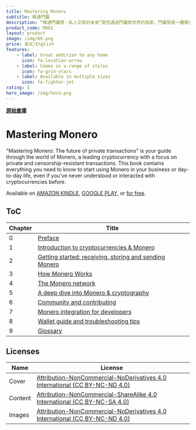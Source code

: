 ```yaml
---
title: Mastering Monero
subtitle: 精通門羅
description: “精通門羅幣：私人交易的未來”是您通過門羅幣世界的指南，門羅幣是一種領先的加密貨幣，專注於私人和不受審查審查的交易。
product_code: M001
layout: product
image: /img/69.png
price: 英文/English
features:
    - label: Great addition to any home
      icon: fa-location-arrow
    - label: Comes in a range of styles
      icon: fa-grin-stars
    - label: Available in multiple sizes
      icon: fa-fighter-jet
rating: 5
hero_image: /img/hero.png
---
```


**[原始倉庫](https://github.com/monerobook/monerobook)**

# Mastering Monero

"Mastering Monero: The future of private transactions" is your guide through the world of Monero, a leading cryptocurrency with a focus on private and censorship-resistant transactions. This book contains everything you need to know to start using Monero in your business or day-to-day life, even if you've never understood or interacted with cryptocurrencies before.

Available on [AMAZON KINDLE](https://www.amazon.com/dp/B07QW35KZN), [GOOGLE PLAY](https://play.google.com/store/books/details?id=K7FqDwAAQBAJ), or [for free](https://masteringmonero.com/free-download.html).

## ToC

|Chapter|Title|
| --- | --- |
|0|[Preface](https://github.com/monerobook/monerobook/blob/master/chapters/preface.md)|
|1|[Introduction to cryptocurrencies & Monero](https://github.com/monerobook/monerobook/blob/master/chapters/1.md)|
|2|[Getting started: receiving, storing and sending Monero](https://github.com/monerobook/monerobook/blob/master/chapters/2.md)|
|3|[How Monero Works](https://github.com/monerobook/monerobook/blob/master/chapters/3.md)|
|4|[The Monero network](https://github.com/monerobook/monerobook/blob/master/chapters/4.md)|
|5|[A deep dive into Monero & cryptography](https://github.com/monerobook/monerobook/blob/master/chapters/5.md)|
|6|[Community and contributing](https://github.com/monerobook/monerobook/blob/master/chapters/6.md)|
|7|[Monero integration for developers](https://github.com/monerobook/monerobook/blob/master/chapters/7.md)|
|8|[Wallet guide and troubleshooting tips](https://github.com/monerobook/monerobook/blob/master/chapters/8.md)|
|9|[Glossary](https://github.com/monerobook/monerobook/blob/master/chapters/glossary.md)|

## Licenses

|Name|License|
| --- | --- |
|Cover|[Attribution-NonCommercial-NoDerivatives 4.0 International (CC BY-NC-ND 4.0)](https://creativecommons.org/licenses/by-nc-nd/4.0/)|
|Content|[Attribution-NonCommercial-ShareAlike 4.0 International (CC BY-NC-SA 4.0)](https://creativecommons.org/licenses/by-nc-sa/4.0/)|
|Images|[Attribution-NonCommercial-NoDerivatives 4.0 International (CC BY-NC-ND 4.0)](https://creativecommons.org/licenses/by-nc-nd/4.0/)|